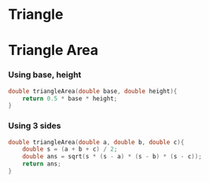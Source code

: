 # Triangle

# Triangle Area
### Using base, height
```cpp
double triangleArea(double base, double height){
    return 0.5 * base * height;
}
```
### Using 3 sides
```cpp
double triangleArea(double a, double b, double c){
    double s = (a + b + c) / 2;
    double ans = sqrt(s * (s - a) * (s - b) * (s - c));
    return ans;
}
```
